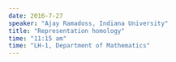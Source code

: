 ```yaml
---
date: 2016-7-27
speaker: "Ajay Ramadoss, Indiana University"
title: "Representation homology"
time: "11:15 am" 
time: "LH-1, Department of Mathematics"
---
```


